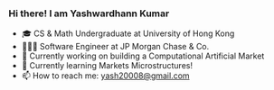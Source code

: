 ### Hi there! I am Yashwardhann Kumar

- 🎓 CS & Math Undergraduate at University of Hong Kong
- 🧑🏽‍💻 Software Engineer at JP Morgan Chase & Co. 
- 🔭 Currently working on building a Computational Artificial Market
- 🌱 Currently learning Markets Microstructures!
- 📫 How to reach me: yash20008@gmail.com
